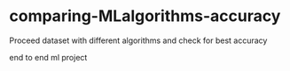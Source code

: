 # comparing-MLalgorithms-accuracy
Proceed dataset with different algorithms and check for best accuracy

end to end ml project
